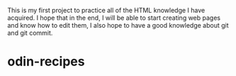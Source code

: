 This is my first project to practice all of the HTML knowledge I have 
acquired.
I hope that in the end, I will be able to start creating web pages and 
know how to edit them, I also hope to have a good knowledge about git and 
git commit.
# odin-recipes
